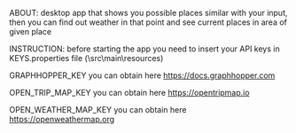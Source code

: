 ABOUT: desktop app that shows you possible places similar with your input, then you can find out weather in that point and see current places in area of given place

INSTRUCTION: before starting the app you need to insert your API keys in KEYS.properties file (\src\main\resources)

GRAPHHOPPER_KEY you can obtain here https://docs.graphhopper.com

OPEN_TRIP_MAP_KEY you can obtain here https://opentripmap.io

OPEN_WEATHER_MAP_KEY you can obtain here https://openweathermap.org